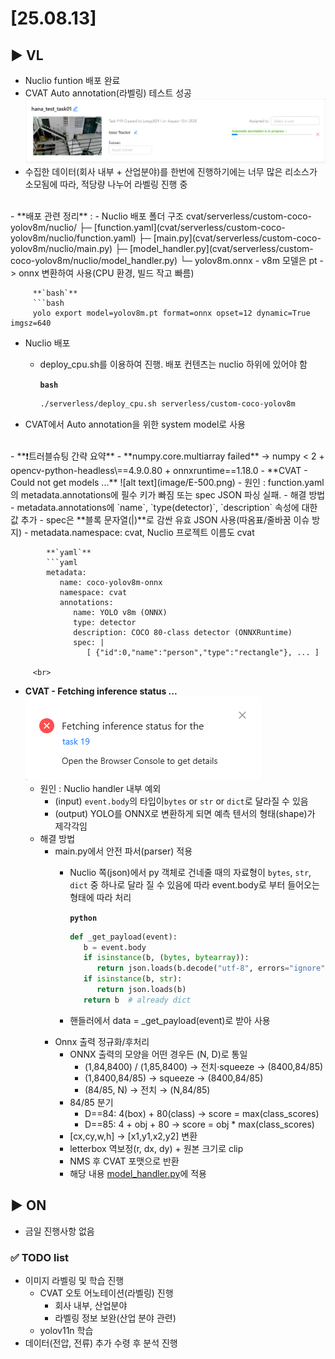 # [25.08.13] 

## ▶️ VL
- Nuclio funtion 배포 완료
- CVAT Auto annotation(라벨링) 테스트 성공 
 ![alt text](image/auto%20annotation.png)
- 수집한 데이터(회사 내부 + 산업분야)를 한번에 진행하기에는 너무 많은 리소스가 소모됨에 따라, 적당량 나누어 라벨링 진행 중 
<br>
- **배포 관련 정리** : 
   -  Nuclio 배포 폴더 구조
      cvat/serverless/custom-coco-yolov8m/nuclio/
      ├─ [function.yaml](cvat/serverless/custom-coco-yolov8m/nuclio/function.yaml)
      ├─ [main.py](cvat/serverless/custom-coco-yolov8m/nuclio/main.py)
      ├─ [model_handler.py](cvat/serverless/custom-coco-yolov8m/nuclio/model_handler.py)
      └─ yolov8m.onnx
      - v8m 모델은 pt -> onnx 변환하여 사용(CPU 환경, 빌드 작고 빠름)

         **`bash`**
         ```bash      
         yolo export model=yolov8m.pt format=onnx opset=12 dynamic=True imgsz=640
   - Nuclio 배포
      - deploy_cpu.sh를 이용하여 진행. 배포 컨텐츠는 nuclio 하위에 있어야 함

         **`bash`**
         ```bash
         ./serverless/deploy_cpu.sh serverless/custom-coco-yolov8m
   - CVAT에서 Auto annotation을 위한 system model로 사용
   <br>
- **❗트러블슈팅 간략 요약**
   - **numpy.core.multiarray failed** → numpy < 2 + opencv-python-headless\==4.9.0.80 + onnxruntime==1.18.0
   - **CVAT - Could not get models ...** 
   ![alt text](image/E-500.png)
      - 원인 : function.yaml의 metadata.annotations에 필수 키가 빠짐 또는 spec JSON 파싱 실패.
      - 해결 방법
         - metadata.annotations에 `name`, `type(detector)`, `description` 속성에 대한 값 추가
         - spec은 **블록 문자열(|)**로 감싼 유효 JSON 사용(따옴표/줄바꿈 이슈 방지)
         - metadata.namespace: cvat, Nuclio 프로젝트 이름도 cvat

            **`yaml`**
            ```yaml
            metadata:
               name: coco-yolov8m-onnx
               namespace: cvat
               annotations:
                  name: YOLO v8m (ONNX)
                  type: detector
                  description: COCO 80-class detector (ONNXRuntime)
                  spec: |
                     [ {"id":0,"name":"person","type":"rectangle"}, ... ]
      
         <br>
   - **CVAT - Fetching inference status ...**
   ![alt text](image/E-Fetching.png)
      - 원인 : Nuclio handler 내부 예외
         - (input) `event.body`의 타입이`bytes` or `str` or `dict`로 달라질 수 있음
         - (output) YOLO를 ONNX로 변환하게 되면 예측 텐서의 형태(shape)가 제각각임
      - 해결 방법
         - main.py에서 안전 파서(parser) 적용
            - Nuclio 쪽(json)에서 py 객체로 건네줄 때의 자료형이 `bytes`, `str`, `dict` 중 하나로 달라 질 수 있음에 따라 event.body로 부터 들어오는 형태에 따라 처리

               **`python`**
               ```python
               def _get_payload(event):
                  b = event.body
                  if isinstance(b, (bytes, bytearray)):
                     return json.loads(b.decode("utf-8", errors="ignore"))
                  if isinstance(b, str):
                     return json.loads(b)
                  return b  # already dict         
            - 핸들러에서 data = _get_payload(event)로 받아 사용
         - Onnx 출력 정규화/후처리
            - ONNX 출력의 모양을 어떤 경우든 (N, D)로 통일
               - (1,84,8400) / (1,85,8400) → 전치·squeeze → (8400,84/85)
               - (1,8400,84/85) → squeeze → (8400,84/85)
               - (84/85, N) → 전치 → (N,84/85)
            - 84/85 분기
               - D\==84: 4(box) + 80(class) → score = max(class_scores)
               - D\==85: 4 + obj + 80 → score = obj * max(class_scores)
            - [cx,cy,w,h] → [x1,y1,x2,y2] 변환
            - letterbox 역보정(r, dx, dy) + 원본 크기로 clip
            - NMS 후 CVAT 포맷으로 반환
            - 해당 내용 [model_handler.py](cvat/serverless/custom-coco-yolov8m/nuclio/model_handler.py)에 적용
        

## ▶️ ON
 - 금일 진행사항 없음


### ✅ TODO list
 - 이미지 라벨링 및 학습 진행
   - CVAT 오토 어노테이션(라벨링) 진행
      - 회사 내부, 산업분야
      - 라벨링 정보 보완(산업 분야 관련)
   - yolov11n 학습
 - 데이터(전압, 전류) 추가 수령 후 분석 진행

 <!-- VS code로 확인 가능, 단축키 : ctrl + shift + v -->